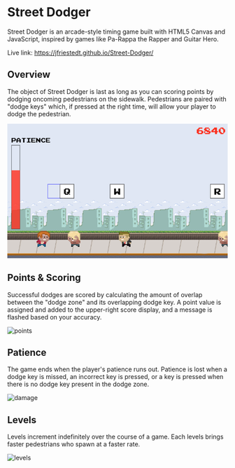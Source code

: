 # Street Dodger

Street Dodger is an arcade-style timing game built with HTML5 Canvas and JavaScript, inspired by games like Pa-Rappa the Rapper and Guitar Hero.

Live link:
https://jfriestedt.github.io/Street-Dodger/

## Overview

The object of Street Dodger is last as long as you can scoring points by dodging oncoming pedestrians on the sidewalk. Pedestrians are paired with "dodge keys" which, if pressed at the right time, will allow your player to dodge the pedestrian.

![overview]

## Points & Scoring

Successful dodges are scored by calculating the amount of overlap between the "dodge zone" and its overlapping dodge key. A point value is assigned and added to the upper-right score display, and a message is flashed based on your accuracy.

![points]

## Patience

The game ends when the player's patience runs out. Patience is lost when a dodge key is missed, an incorrect key is pressed, or a key is pressed when there is no dodge key present in the dodge zone.

![damage]

## Levels

Levels increment indefinitely over the course of a game. Each levels brings faster pedestrians who spawn at a faster rate.

![levels]

[overview]: ./docs/images/overview.png
[damage]: ./docs/images/Damage.gif
[points]: ./docs/images/Points.gif
[levels]: ./docs/images/Levels.gif
